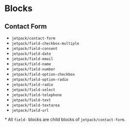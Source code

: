 # Blocks

## Contact Form

- `jetpack/contact-form`
- `jetpack/field-checkbox-multiple`
- `jetpack/field-consent`
- `jetpack/field-date`
- `jetpack/field-email`
- `jetpack/field-name`
- `jetpack/field-number`
- `jetpack/field-option-checkbox`
- `jetpack/field-option-radio`
- `jetpack/field-radio`
- `jetpack/field-select`
- `jetpack/field-telephone`
- `jetpack/field-text`
- `jetpack/field-textarea`
- `jetpack/field-url`

*\** All `field-` blocks are child blocks of `jetpack/contact-form`.
